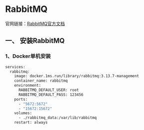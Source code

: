 # RabbitMQ

官网链接：[RabbitMQ官方文档](https://www.rabbitmq.com/docs)

## 一、 安装RabbitMQ

### 1、Docker单机安装

```dockerfile
services:
  rabbitmq:
    image: docker.1ms.run/library/rabbitmq:3.13.7-management
    container_name: rabbitmq
    environment:
      RABBITMQ_DEFAULT_USER: root
      RABBITMQ_DEFAULT_PASS: 123456
    ports:
      - "5672:5672"
      - "15672:15672"
    volumes:
      - ./rabbitmq_data:/var/lib/rabbitmq
    restart: always
```